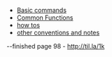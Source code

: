 
* [Basic commands](./commands)
* [Common Functions](./common_functions) 
* [how tos](./howtos)
* [other conventions and notes](./conventions_comments)






--finished page 98 - http://til.la/1k















